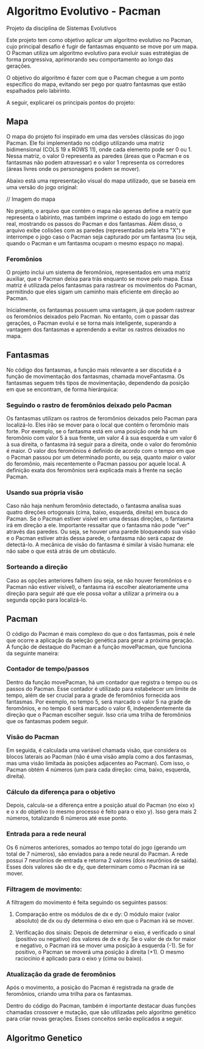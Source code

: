 # Algoritmo Evolutivo - Pacman

Projeto da disciplina de Sistemas Evolutivos

Este projeto tem como objetivo aplicar um algoritmo evolutivo no Pacman, cujo principal desafio é fugir de fantasmas enquanto se move por um mapa. O Pacman utiliza um algoritmo evolutivo para evoluir suas estratégias de forma progressiva, aprimorando seu comportamento ao longo das gerações.

O objetivo do algoritmo é fazer com que o Pacman chegue a um ponto específico do mapa, evitando ser pego por quatro fantasmas que estão espalhados pelo labirinto.

A seguir, explicarei os principais pontos do projeto:

## Mapa

O mapa do projeto foi inspirado em uma das versões clássicas do jogo Pacman. Ele foi implementado no código utilizando uma matriz bidimensional (COLS 19 x ROWS 11), onde cada elemento pode ser 0 ou 1. Nessa matriz, o valor 0 representa as paredes (áreas que o Pacman e os fantasmas não podem atravessar) e o valor 1 representa os corredores (áreas livres onde os personagens podem se mover).

Abaixo está uma representação visual do mapa utilizado, que se baseia em uma versão do jogo original:

// Imagem do mapa

No projeto, o arquivo que contém o mapa não apenas define a matriz que representa o labirinto, mas também imprime o estado do jogo em tempo real, mostrando os passos do Pacman e dos fantasmas. Além disso, o arquivo exibe colisões com as paredes (representadas pela letra "X") e interrompe o jogo caso o Pacman seja capturado por um fantasma (ou seja, quando o Pacman e um fantasma ocupam o mesmo espaço no mapa).

### Feromônios

O projeto inclui um sistema de feromônios, representados em uma matriz auxiliar, que o Pacman deixa para trás enquanto se move pelo mapa. Essa matriz é utilizada pelos fantasmas para rastrear os movimentos do Pacman, permitindo que eles sigam um caminho mais eficiente em direção ao Pacman.

Inicialmente, os fantasmas possuem uma vantagem, já que podem rastrear os feromônios deixados pelo Pacman. No entanto, com o passar das gerações, o Pacman evolui e se torna mais inteligente, superando a vantagem dos fantasmas e aprendendo a evitar os rastros deixados no mapa.

## Fantasmas

No código dos fantasmas, a função mais relevante a ser discutida é a função de movimentação dos fantasmas, chamada moveFantasma. Os fantasmas seguem três tipos de movimentação, dependendo da posição em que se encontram, de forma hierárquica:

### Seguindo o rastro de feromônios deixado pelo Pacman

Os fantasmas utilizam os rastros de feromônios deixados pelo Pacman para localizá-lo. Eles irão se mover para o local que contém o feromônio mais forte. Por exemplo, se o fantasma está em uma posição onde há um feromônio com valor 5 à sua frente, um valor 4 à sua esquerda e um valor 6 à sua direita, o fantasma irá seguir para a direita, onde o valor do feromônio é maior. O valor dos feromônios é definido de acordo com o tempo em que o Pacman passou por um determinado ponto, ou seja, quanto maior o valor do feromônio, mais recentemente o Pacman passou por aquele local. A definição exata dos feromônios será explicada mais à frente na seção Pacman.

### Usando sua própria visão

Caso não haja nenhum feromônio detectado, o fantasma analisa suas quatro direções ortogonais (cima, baixo, esquerda, direita) em busca do Pacman. Se o Pacman estiver visível em uma dessas direções, o fantasma irá em direção a ele. Importante ressaltar que o fantasma não pode "ver" através das paredes. Ou seja, se houver uma parede bloqueando sua visão e o Pacman estiver atrás dessa parede, o fantasma não será capaz de detectá-lo. A mecânica de visão do fantasma é similar à visão humana: ele não sabe o que está atrás de um obstáculo.

### Sorteando a direção

Caso as opções anteriores falhem (ou seja, se não houver feromônios e o Pacman não estiver visível), o fantasma irá escolher aleatoriamente uma direção para seguir até que ele possa voltar a utilizar a primeira ou a segunda opção para localizá-lo.

## Pacman

O código do Pacman é mais complexo do que o dos fantasmas, pois é nele que ocorre a aplicação da seleção genética para gerar a próxima geração. A função de destaque do Pacman é a função movePacman, que funciona da seguinte maneira:

### Contador de tempo/passos

Dentro da função movePacman, há um contador que registra o tempo ou os passos do Pacman. Esse contador é utilizado para estabelecer um limite de tempo, além de ser crucial para a grade de feromônios fornecida aos fantasmas. Por exemplo, no tempo 5, será marcado o valor 5 na grade de feromônios, e no tempo 6 será marcado o valor 6, independentemente da direção que o Pacman escolher seguir. Isso cria uma trilha de feromônios que os fantasmas podem seguir.

### Visão do Pacman

Em seguida, é calculada uma variável chamada visão, que considera os blocos laterais ao Pacman (não é uma visão ampla como a dos fantasmas, mas uma visão limitada às posições adjacentes ao Pacman). Com isso, o Pacman obtém 4 números (um para cada direção: cima, baixo, esquerda, direita).

### Cálculo da diferença para o objetivo

Depois, calcula-se a diferença entre a posição atual do Pacman (no eixo x) e o x do objetivo (o mesmo processo é feito para o eixo y). Isso gera mais 2 números, totalizando 6 números até esse ponto.

### Entrada para a rede neural

Os 6 números anteriores, somados ao tempo total do jogo (gerando um total de 7 números), são enviados para a rede neural do Pacman. A rede possui 7 neurônios de entrada e retorna 2 valores (dois neurônios de saída). Esses dois valores são dx e dy, que determinam como o Pacman irá se mover.

### Filtragem de movimento:
        
A filtragem do movimento é feita seguindo os seguintes passos:

1. Comparação entre os módulos de dx e dy: O módulo maior (valor absoluto) de dx ou dy determina o eixo em que o Pacman irá se mover.

2. Verificação dos sinais: Depois de determinar o eixo, é verificado o sinal (positivo ou negativo) dos valores de dx e dy. Se o valor de dx for maior e negativo, o Pacman irá se mover uma posição à esquerda (-1). Se for positivo, o Pacman se moverá uma posição à direita (+1). O mesmo raciocínio é aplicado para o eixo y (cima ou baixo).

### Atualização da grade de feromônios

Após o movimento, a posição do Pacman é registrada na grade de feromônios, criando uma trilha para os fantasmas.

Dentro do código do Pacman, também é importante destacar duas funções chamadas crossover e mutação, que são utilizadas pelo algoritmo genético para criar novas gerações. Esses conceitos serão explicados a seguir.

## Algoritmo Genetico